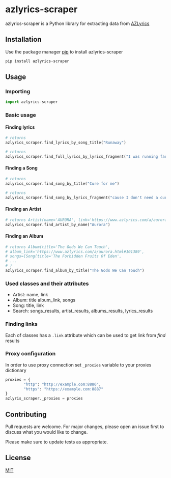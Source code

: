 # azlyrics-scraper

azlyrics-scraper is a Python library for extracting data from [AZLyrics](https://www.azlyrics.com)

## Installation

Use the package manager [pip](https://pip.pypa.io/en/stable/) to install azlyrics-scraper

```bash
pip install azlyrics-scraper
```

## Usage

### Importing

```python
import azlyrics-scraper
```

### Basic usage

#### Finding lyrics

```python
# returns 
azlyrics_scraper.find_lyrics_by_song_title("Runaway")

# returns 
azlyrics_scraper.find_full_lyrics_by_lyrics_fragment("I was running far away")
```

#### Finding a Song

```python
# returns 
azlyrics_scraper.find_song_by_title("Cure for me")

# returns 
azlyrics_scraper.find_song_by_lyrics_fragment("cause I don't need a cure")
```

#### Finding an Artist

```python
# returns Artist(name='AURORA', link='https://www.azlyrics.com/a/aurora.html')
azlyrics_scraper.find_artist_by_name("Aurora")
```

#### Finding an Album

```python
# returns Album(title='The Gods We Can Touch',
# album_link='https://www.azlyrics.com/a/aurora.html#101389',
# songs=[Song(title='The Forbidden Fruits Of Eden',
# ...
# )
azlyrics_scraper.find_album_by_title("The Gods We Can Touch")
```

### Used classes and their attributes

* Artist: name, link
* Album: title album_link, songs
* Song: title, link
* Search: songs_results, artist_results, albums_results, lyrics_results

### Finding links

Each of classes has a `.link` attribute which can be used to get link from _find_ results

### Proxy configuration
In order to use proxy connection set `_proxies` variable to your proxies dictionary
```python
proxies = {
        "http": "http://example.com:8886",
        "https": "https://example.com:8887"
}
azlyris_scraper._proxies = proxies
```


## Contributing
Pull requests are welcome. For major changes, please open an issue first to discuss what you would like to change.

Please make sure to update tests as appropriate.

## License
[MIT](https://choosealicense.com/licenses/mit/)
